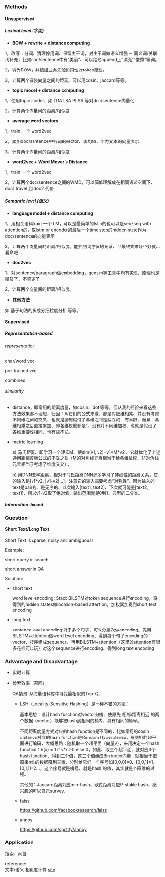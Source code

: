 ### Methods

#### Unsupervised

##### Lexical level (字面)

- **BOW + rewrite + distance computing**

1，改写：分词、清理停用词、保留主干词，对主干词做语义增强 -- 同义词/关联词补充，比如doc/sentence中有“美丽”、可以给它append上”漂亮“”俊秀“等词。

2，转为BOW，并根据业务先验和词性对token赋权。

3，计算两个词袋向量之间的距离，可以用cosin、jaccard等等。

- **topic model + distance computing**

1，使用topic model、如 LDA LSA PLSA 等对doc/sentence向量化

2，计算两个向量间的距离/相似度

- **average word vectors**

1，train 一个 word2vec

2，累加doc/sentence中各词的vector、求均值、作为文本的向量表示

3，计算两个向量间的距离/相似度

- **word2vec + Word Mover's Distance**

1，train 一个 word2vec

2，计算两个doc/sentence之间的WMD，可以简单理解成在相同语义空间下、doc1 travel 到 doc2 代价

##### Semantic level (语义)

- **language model + distance computing**

1，用相关语料train 一个 LM，可以是最简单的lstm的也可以是seq2seq with attention的，取lstm or encoder的最后一个time step的hidden state作为doc/sentence的向量表示

2，计算两个向量间的距离/相似度。能抓到词序间的关系、但最终效果好不好就...看命吧...

- **doc2vec**

1，对sentence/paragraph做embedding，gensim等工具中均有实现、原理也是街货了、不赘述了

2，计算两个向量间的距离/相似度。

- **其他方法**

如 基于句法的多成分细粒度分析 等等。

#### Supervised

##### Representation-based

###### representation

char/word vec

pre-trained vec

combined

###### similarity

+ distance，即常用的距离度量，如cosin、dot 等等，但从我的经验来看这些方法效果都不理想，归因：从它们的公式来看、都是对应维相乘、并没有考虑不同维之间的交叉、也就是强制假设了各维之间是独立的、有局限，而且、各维相乘之后直接累加、即各维权重都是1、没有对不同维加权、也就是假设了各维重要性相同、也有些不妥。

+ metric learning

  a) 马氏距离、即学习一个矩阵M、使sim(v1, v2)=v1$*$M$*$v2 、它就优化了上述通用距离度量公式的不妥之处（M的对角线元素相当于给各维加权、非对角线元素相当于考虑了维度交叉）；

  b) 用DNN去学距离，相对于马氏距离DNN还多学习了非线性的距离关系，它的输入是[v1*v2, |v1-v2|...]，注意它的输入需要考虑“对称性”、因为输入的text是pair的、是无序的、此次输入[text1, text2]、下次就可能是[text2, text1]、所以v1-v2取了绝对值，输出范围就是0到1、典型的二分类。


##### Interaction-based







### Question

#### Short Text/Long Text

Short Text is sparse, noisy and ambiguous!

Example: 

short query in search

short answer in QA

Solution:

+ short text

  word level encoding: Stack BiLSTM对token sequence进行encoding，将得到的hidden states做location-based attention，加权累加得到short text encoding

+ long text

  sentence level encoding:对于多个句子，可以分层次做encoding。先用BiLSTM+attention做word level encoding、得到每个句子encoding的vector、按序组成sequence、再用BiLSTM+attention（这里的attention有很多花样可以玩）对这个sequence进行encoding、得到long text encoding



### Advantage and Disadvantage


+ 实时计算


+ 检索效率（召回）

  QA情景-从海量语料库中寻找最相似的Top-Q。

  + LSH（Locality-Sensitive Hashing）是一种不错的方法：

    基本思想：设计hash function对vector分桶、使原先 相邻/距离相近 的两个数据（vector）能够被hash到相同的桶内、具有相同的桶号。

    不同距离度量方式对应的hash function是不同的，比如常用的cosin distance对应的hash function是Random Hyperplanes，用随机的超平面进行编码，大概思路：随机取一个超平面（向量v），来用决定一个hash function：h(x) = 1 if v*x >0 else 0，如此、取三个超平面，就对应3个hash function、得到三个值，这三个值组成Bin index向量，就相当于把原来n维的数据降到三维，分别给它们一个序号如[0,0,0]=0、[0,0,1]=1、[0,1,1]=2...，这个序号就是桶号、就是hash 的值，其实就是个降维的过程。

    其他的：Jaccard距离对应min-hash、欧式距离对应P-stable hash，感兴趣的可以自己survey.

  + faiss

    https://github.com/facebookresearch/faiss

  + annoy

    https://github.com/spotify/annoy





### Application

搜索、问答





reference:<br>文本/语义 相似度计算 [site](https://zhuanlan.zhihu.com/p/43241696)